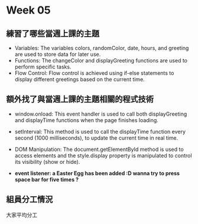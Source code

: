 # Week 05


## 練習了哪些當週上課的主題
* Variables: The variables colors, randomColor, date, hours, and greeting are used to store data for later use.
* Functions: The changeColor and displayGreeting functions are used to perform specific tasks.
* Flow Control: Flow control is achieved using if-else statements to display different greetings based on the current time.


## 額外找了與當週上課的主題相關的程式技術
* window.onload: This event handler is used to call both displayGreeting and displayTime functions when the page finishes loading.
* setInterval: This method is used to call the displayTime function every second (1000 milliseconds), to update the current time in real time.
* DOM Manipulation: The document.getElementById method is used to access elements and the style.display property is manipulated to control its visibility (show or hide).

* **event listener: a Easter Egg has been added :D wanna try to press space bar for five times ?** 

## 組員分工情況
大家平均分工
